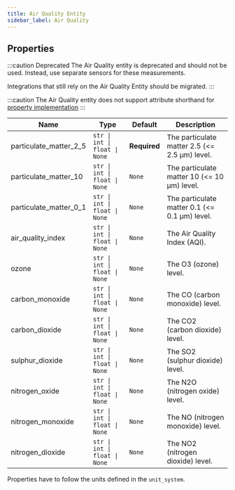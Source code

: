 ```yaml
---
title: Air Quality Entity
sidebar_label: Air Quality
---
```


## Properties

:::caution Deprecated
The Air Quality entity is deprecated and should not be used. Instead, use
separate sensors for these measurements.

Integrations that still rely on the Air Quality Entity should be migrated.
:::

:::caution
The Air Quality entity does not support attribute shorthand for [property implementation](../entity.md#entity-class-or-instance-attributes)
:::


| Name | Type | Default | Description
| ---- | ---- | ------- | -----------
| particulate_matter_2_5 | `str \| int \| float \| None` | **Required** | The particulate matter 2.5 (<= 2.5 μm) level.
| particulate_matter_10 | `str \| int \| float \| None` | `None` | The particulate matter 10 (<= 10 μm) level.
| particulate_matter_0_1 | `str \| int \| float \| None` | `None` | The particulate matter 0.1 (<= 0.1 μm) level.
| air_quality_index | `str \| int \| float \| None` | `None` | The Air Quality Index (AQI).
| ozone | `str \| int \| float \| None` | `None` | The O3 (ozone) level.
| carbon_monoxide | `str \| int \| float \| None` | `None` | The CO (carbon monoxide) level.
| carbon_dioxide | `str \| int \| float \| None` | `None` | The CO2 (carbon dioxide) level.
| sulphur_dioxide | `str \| int \| float \| None` | `None` | The SO2 (sulphur dioxide) level.
| nitrogen_oxide | `str \| int \| float \| None` | `None` | The N2O (nitrogen oxide) level.
| nitrogen_monoxide | `str \| int \| float \| None` | `None` | The NO (nitrogen monoxide) level.
| nitrogen_dioxide | `str \| int \| float \| None` | `None` | The NO2 (nitrogen dioxide) level.

Properties have to follow the units defined in the `unit_system`.
